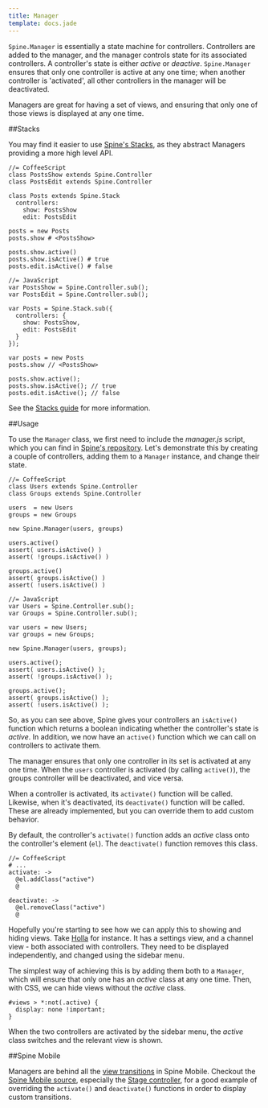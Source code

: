 ```yaml
---
title: Manager
template: docs.jade
---
```


`Spine.Manager` is essentially a state machine for controllers. Controllers are added to the manager, and the manager controls state for its associated controllers. A controller's state is either *active* or *deactive*. `Spine.Manager` ensures that only one controller is active at any one time; when another controller is 'activated', all other controllers in the manager will be deactivated.

Managers are great for having a set of views, and ensuring that only one of those views is displayed at any one time.

##Stacks

You may find it easier to use [Spine's Stacks](stacks.html), as they abstract Managers providing a more high level API.

    //= CoffeeScript
    class PostsShow extends Spine.Controller
    class PostsEdit extends Spine.Controller

    class Posts extends Spine.Stack
      controllers:
        show: PostsShow
        edit: PostsEdit

    posts = new Posts
    posts.show # <PostsShow>

    posts.show.active()
    posts.show.isActive() # true
    posts.edit.isActive() # false

    //= JavaScript
    var PostsShow = Spine.Controller.sub();
    var PostsEdit = Spine.Controller.sub();

    var Posts = Spine.Stack.sub({
      controllers: {
        show: PostsShow,
        edit: PostsEdit
      }
    });

    var posts = new Posts
    posts.show // <PostsShow>

    posts.show.active();
    posts.show.isActive(); // true
    posts.edit.isActive(); // false

See the [Stacks guide](stacks.html) for more information.

##Usage

To use the `Manager` class, we first need to include the *manager.js* script, which you can find in [Spine's repository](https://github.com/spine/spine/raw/master/lib/manager.js). Let's demonstrate this by creating a couple of controllers, adding them to a `Manager` instance, and change their state.

    //= CoffeeScript
    class Users extends Spine.Controller
    class Groups extends Spine.Controller

    users  = new Users
    groups = new Groups

    new Spine.Manager(users, groups)

    users.active()
    assert( users.isActive() )
    assert( !groups.isActive() )

    groups.active()
    assert( groups.isActive() )
    assert( !users.isActive() )

    //= JavaScript
    var Users = Spine.Controller.sub();
    var Groups = Spine.Controller.sub();

    var users = new Users;
    var groups = new Groups;

    new Spine.Manager(users, groups);

    users.active();
    assert( users.isActive() );
    assert( !groups.isActive() );

    groups.active();
    assert( groups.isActive() );
    assert( !users.isActive() );

So, as you can see above, Spine gives your controllers an `isActive()` function which returns a boolean indicating whether the controller's state is *active*. In addition, we now have an `active()` function which we can call on controllers to activate them.

The manager ensures that only one controller in its set is activated at any one time. When the `users` controller is activated (by calling `active()`), the groups controller will be deactivated, and vice versa.

When a controller is activated, its `activate()` function will be called. Likewise, when it's deactivated, its `deactivate()` function will be called. These are already implemented, but you can override them to add custom behavior.

By default, the controller's `activate()` function adds an *active* class onto the controller's element (`el`). The `deactivate()` function removes this class.

    //= CoffeeScript
    # ...
    activate: ->
      @el.addClass("active")
      @

    deactivate: ->
      @el.removeClass("active")
      @

Hopefully you're starting to see how we can apply this to showing and hiding views. Take [Holla](http://github.com/maccman/holla) for instance. It has a settings view, and a channel view - both associated with controllers. They need to be displayed independently, and changed using the sidebar menu.

The simplest way of achieving this is by adding them both to a `Manager`, which will ensure that only one has an *active* class at any one time. Then, with CSS, we can hide views without the *active* class.

    #views > *:not(.active) {
      display: none !important;
    }

When the two controllers are activated by the sidebar menu, the *active* class switches and the relevant view is shown.

##Spine Mobile

Managers are behind all the [view transitions](transitions.html) in Spine Mobile. Checkout the [Spine Mobile source](https://github.com/maccman/spine.mobile), especially the [Stage controller](https://github.com/maccman/spine.mobile/blob/master/src/stage.coffee), for a good example of overriding the `activate()` and `deactivate()` functions in order to display custom transitions.
